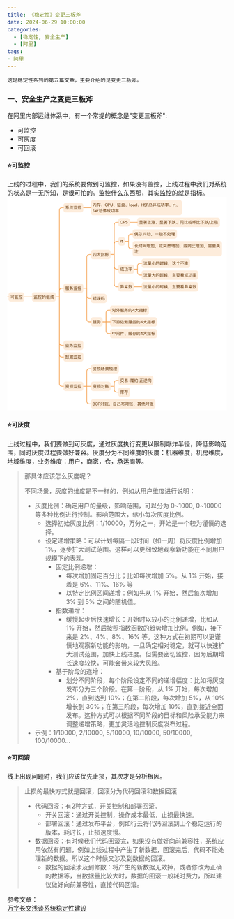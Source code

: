 ```yaml
---
title: 《稳定性》变更三板斧
date: 2024-06-29 10:00:00
categories:
  - [稳定性, 安全生产]
  - [阿里]
tags:
- 阿里
---
```


    这是稳定性系列的第五篇文章，主要介绍的是变更三板斧。

### 一、安全生产之变更三板斧
在阿里内部运维体系中，有一个常提的概念是"变更三板斧":
- 可监控
- 可灰度
- 可回滚

<!-- more -->

#### ⭐️可监控
上线的过程中，我们的系统要做到可监控，如果没有监控，上线过程中我们对系统的状态是一无所知，是很可怕的。监控什么东西那，其实监控的就是指标。
![可监控](2024-06-29-稳定性-变更三板斧/可监控.png)

#### ⭐️可灰度
上线过程中，我们要做到可灰度，通过灰度执行变更以限制爆炸半径，降低影响范围，同时灰度过程要做好兼容。灰度分为不同维度的灰度：机器维度，机房维度，地域维度，业务维度：用户，商家，仓，承运商等。
> 那具体应该怎么灰度呢？
> 
> 不同场景，灰度的维度是不一样的，例如从用户维度进行说明：
> - 灰度比例：确定用户的量级，影响范围，可以分为 0~1000, 0~10000等多种比例进行控制。影响范围大，缩小每次灰度比例。
>   - 选择初始灰度比例：1/10000，万分之一，开始是一个较为谨慎的选择。
>   - 设定递增策略：可以计划每隔一段时间（如一周）将灰度比例增加 1%，逐步扩大测试范围。这样可以更细致地观察新功能在不同用户规模下的表现。
>     - 固定比例递增：
>       - 每次增加固定百分比；比如每次增加 5%。从 1% 开始，接着是 6%、11%、16% 等
>       - 以特定比例区间递增：例如先从 1% 开始，然后每次增加 3% 到 5% 之间的随机值。
>     - 指数递增：
>       - 缓慢起步后快速增长：开始时以较小的比例递增，比如从 1% 开始，然后按照指数函数的趋势增加比例。例如，接下来是 2%、4%、8%、16% 等。这种方式在初期可以更谨慎地观察新功能的影响，一旦确定相对稳定，就可以快速扩大测试范围，加快上线进度。但需要密切监控，因为后期增长速度较快，可能会带来较大风险。
>     - 基于阶段的递增：
>       - 划分不同阶段，每个阶段设定不同的递增幅度：比如将灰度发布分为三个阶段。在第一阶段，从 1% 开始，每次增加 2%，直到达到 10%；在第二阶段，每次增加 5%，从 10% 增长到 30%；在第三阶段，每次增加 10%，直到接近全面发布。这种方式可以根据不同阶段的目标和风险承受能力来调整递增策略，更加灵活地控制灰度发布过程。
> - 示例：1/10000, 2/10000, 5/10000, 10/10000, 50/10000, 100/10000...

#### ⭐️可回滚
线上出现问题时，我们应该优先止损，其次才是分析根因。
> 止损的最快方式就是回滚，回滚分为代码回滚和数据回滚
> - 代码回滚：有2种方式，开关控制和部署回滚。
>   - 开关回滚：通过开关控制，操作成本最低，止损最快速。
>   - 部署回滚：通过发布平台，例如行云将代码回滚到上个稳定运行的版本，耗时长，止损速度慢。
> - 数据回滚：有时候我们代码回滚完，如果没有做好向前兼容性，系统应用依然有问题，例如上线过程中产生了新数据，回滚完后，代码不能处理新的数据。所以这个时候又涉及到数据的回滚。
>   - 数据的回滚涉及到修数：将产生的新数据无效掉，或者修改为正确的数据等，当数据量比较大时，数据的回滚一般耗时费力，所以建议做好向前兼容性，直接代码回滚。

参考文章：   
[万字长文浅谈系统稳定性建设](https://developer.jdcloud.com/article/3894)      



